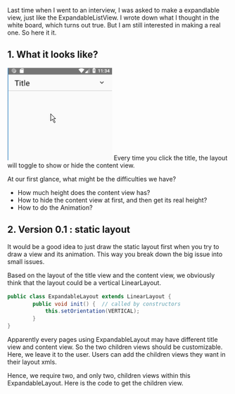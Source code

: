 Last time when I went to an interview, I was asked to make a expandlable view, just like the ExpandableListView. I wrote down what I thought in the white board, which turns out true. But I am still interested in making a real one. So here it it.

## 1. What it looks like?

![](./_image/expandable_layout.gif)
Every time you click the title, the layout will toggle to show or hide the content view. 

At our first glance, what might be the difficulties we have?
* How much height does the content view has?
* How to hide the content view at first, and then get its real height? 
* How to do the Animation?

## 2. Version 0.1 : static layout
It would be a good idea to just draw the static layout first when you try to draw a view and its animation. This way you break down the big issue into small issues.

Based on the layout of the title view and the content view, we obviously think that the layout could be a vertical LinearLayout. 

```java
public class ExpandableLayout extends LinearLayout {
        public void init() {  // called by constructors
            this.setOrientation(VERTICAL);
        }
}
```

Apparently every pages using ExpandableLayout may have different title view and content view. So the two children views should be customizable. Here, we leave it to the user. Users can add the children views they want in their layout xmls.

Hence, we require two, and only two, children views within this ExpandableLayout. Here is the code to get the children view. 

```java

```



